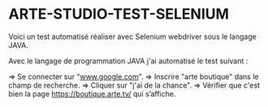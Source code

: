 # ARTE-STUDIO-TEST-SELENIUM
Voici un test automatisé réaliser avec Selenium webdriver sous le langage JAVA.

Avec le langage de programmation JAVA j'ai automatisé le test suivant :

=> Se connecter sur "www.google.com".
=> Inscrire "arte boutique" dans le champ de recherche.
=> Cliquer sur "j'ai de la chance".
=> Vérifier que c'est bien la page https://boutique.arte.tv/ qui s’affiche.

